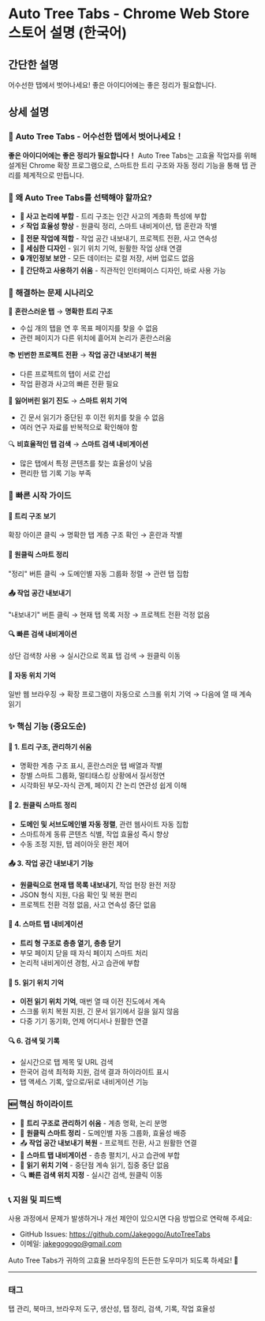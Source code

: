 # Auto Tree Tabs - Chrome Web Store 스토어 설명 (한국어)

## 간단한 설명
어수선한 탭에서 벗어나세요! 좋은 아이디어에는 좋은 정리가 필요합니다.

## 상세 설명

### 🌳 **Auto Tree Tabs - 어수선한 탭에서 벗어나세요！**

**좋은 아이디어에는 좋은 정리가 필요합니다！** Auto Tree Tabs는 고효율 작업자를 위해 설계된 Chrome 확장 프로그램으로, 스마트한 트리 구조와 자동 정리 기능을 통해 탭 관리를 체계적으로 만듭니다.



### 🎯 **왜 Auto Tree Tabs를 선택해야 할까요?**

- **🧠 사고 논리에 부합** - 트리 구조는 인간 사고의 계층화 특성에 부합
- **⚡ 작업 효율성 향상** - 원클릭 정리, 스마트 내비게이션, 탭 혼란과 작별
- **💼 전문 작업에 적합** - 작업 공간 내보내기, 프로젝트 전환, 사고 연속성
- **📍 세심한 디자인** - 읽기 위치 기억, 원활한 작업 상태 연결
- **🔒 개인정보 보안** - 모든 데이터는 로컬 저장, 서버 업로드 없음
- **🎨 간단하고 사용하기 쉬움** - 직관적인 인터페이스 디자인, 바로 사용 가능


### 🚀 **해결하는 문제 시나리오**

🎯 **혼란스러운 탭** → **명확한 트리 구조**
- 수십 개의 탭을 연 후 목표 페이지를 찾을 수 없음
- 관련 페이지가 다른 위치에 흩어져 논리가 혼란스러움

📚 **빈번한 프로젝트 전환** → **작업 공간 내보내기 복원**
- 다른 프로젝트의 탭이 서로 간섭
- 작업 환경과 사고의 빠른 전환 필요

📖 **잃어버린 읽기 진도** → **스마트 위치 기억**
- 긴 문서 읽기가 중단된 후 이전 위치를 찾을 수 없음
- 여러 연구 자료를 반복적으로 확인해야 함

🔍 **비효율적인 탭 검색** → **스마트 검색 내비게이션**
- 많은 탭에서 특정 콘텐츠를 찾는 효율성이 낮음
- 편리한 탭 기록 기능 부족


### 📖 **빠른 시작 가이드**

#### 🌳 **트리 구조 보기**
확장 아이콘 클릭 → 명확한 탭 계층 구조 확인 → 혼란과 작별

#### 🎯 **원클릭 스마트 정리**
"정리" 버튼 클릭 → 도메인별 자동 그룹화 정렬 → 관련 탭 집합

#### 📤 **작업 공간 내보내기**
"내보내기" 버튼 클릭 → 현재 탭 목록 저장 → 프로젝트 전환 걱정 없음

#### 🔍 **빠른 검색 내비게이션**
상단 검색창 사용 → 실시간으로 목표 탭 검색 → 원클릭 이동

#### 📍 **자동 위치 기억**
일반 웹 브라우징 → 확장 프로그램이 자동으로 스크롤 위치 기억 → 다음에 열 때 계속 읽기

### ✨ **핵심 기능** (중요도순)

#### 🌳 **1. 트리 구조, 관리하기 쉬움**
- 명확한 계층 구조 표시, 혼란스러운 탭 배열과 작별
- 창별 스마트 그룹화, 멀티태스킹 상황에서 질서정연
- 시각화된 부모-자식 관계, 페이지 간 논리 연관성 쉽게 이해

#### 🎯 **2. 원클릭 스마트 정리**
- **도메인 및 서브도메인별 자동 정렬**, 관련 웹사이트 자동 집합
- 스마트하게 동류 콘텐츠 식별, 작업 효율성 즉시 향상
- 수동 조정 지원, 탭 레이아웃 완전 제어

#### 📤 **3. 작업 공간 내보내기 기능**
- **원클릭으로 현재 탭 목록 내보내기**, 작업 현장 완전 저장
- JSON 형식 지원, 다음 확인 및 복원 편리
- 프로젝트 전환 걱정 없음, 사고 연속성 중단 없음

#### 🚀 **4. 스마트 탭 내비게이션**
- **트리 형 구조로 층층 열기, 층층 닫기**
- 부모 페이지 닫을 때 자식 페이지 스마트 처리
- 논리적 내비게이션 경험, 사고 습관에 부합

#### 📍 **5. 읽기 위치 기억**
- **이전 읽기 위치 기억**, 매번 열 때 이전 진도에서 계속
- 스크롤 위치 복원 지원, 긴 문서 읽기에서 길을 잃지 않음
- 다중 기기 동기화, 언제 어디서나 원활한 연결

#### 🔍 **6. 검색 및 기록**
- 실시간으로 탭 제목 및 URL 검색
- 한국어 검색 최적화 지원, 검색 결과 하이라이트 표시
- 탭 액세스 기록, 앞으로/뒤로 내비게이션 기능



### 🆕 **핵심 하이라이트**

- 🌳 **트리 구조로 관리하기 쉬움** - 계층 명확, 논리 분명
- 🎯 **원클릭 스마트 정리** - 도메인별 자동 그룹화, 효율성 배증  
- 📤 **작업 공간 내보내기 복원** - 프로젝트 전환, 사고 원활한 연결
- 🚀 **스마트 탭 내비게이션** - 층층 펼치기, 사고 습관에 부합
- 📍 **읽기 위치 기억** - 중단점 계속 읽기, 집중 중단 없음
- 🔍 **빠른 검색 위치 지정** - 실시간 검색, 원클릭 이동

### 📞 **지원 및 피드백**

사용 과정에서 문제가 발생하거나 개선 제안이 있으시면 다음 방법으로 연락해 주세요:
- GitHub Issues: https://github.com/Jakegogo/AutoTreeTabs
- 이메일: jakegogogo@gmail.com

Auto Tree Tabs가 귀하의 고효율 브라우징의 든든한 도우미가 되도록 하세요! 🚀

---

### 태그
탭 관리, 북마크, 브라우저 도구, 생산성, 탭 정리, 검색, 기록, 작업 효율성

